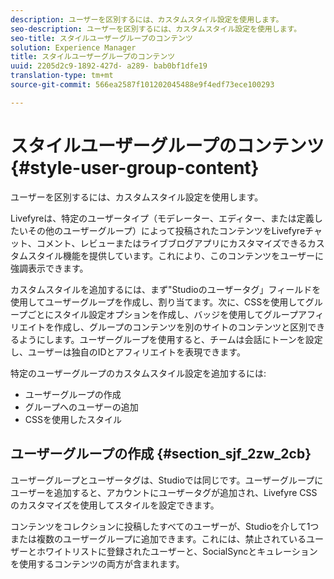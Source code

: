 ```yaml
---
description: ユーザーを区別するには、カスタムスタイル設定を使用します。
seo-description: ユーザーを区別するには、カスタムスタイル設定を使用します。
seo-title: スタイルユーザーグループのコンテンツ
solution: Experience Manager
title: スタイルユーザーグループのコンテンツ
uuid: 2205d2c9-1892-427d- a289- bab0bf1dfe19
translation-type: tm+mt
source-git-commit: 566ea2587f101202045488e9f4edf73ece100293

---
```



# スタイルユーザーグループのコンテンツ{#style-user-group-content}

ユーザーを区別するには、カスタムスタイル設定を使用します。

Livefyreは、特定のユーザータイプ（モデレーター、エディター、または定義したいその他のユーザーグループ）によって投稿されたコンテンツをLivefyreチャット、コメント、レビューまたはライブブログアプリにカスタマイズできるカスタムスタイル機能を提供しています。これにより、このコンテンツをユーザーに強調表示できます。

カスタムスタイルを追加するには、まず"Studioのユーザータグ」フィールドを使用してユーザーグループを作成し、割り当てます。次に、CSSを使用してグループごとにスタイル設定オプションを作成し、バッジを使用してグループアフィリエイトを作成し、グループのコンテンツを別のサイトのコンテンツと区別できるようにします。ユーザーグループを使用すると、チームは会話にトーンを設定し、ユーザーは独自のIDとアフィリエイトを表現できます。

特定のユーザーグループのカスタムスタイル設定を追加するには:

* ユーザーグループの作成
* グループへのユーザーの追加
* CSSを使用したスタイル

## ユーザーグループの作成 {#section_sjf_2zw_2cb}

ユーザーグループとユーザータグは、Studioでは同じです。ユーザーグループにユーザーを追加すると、アカウントにユーザータグが追加され、Livefyre CSSのカスタマイズを使用してスタイルを設定できます。

コンテンツをコレクションに投稿したすべてのユーザーが、Studioを介して1つまたは複数のユーザーグループに追加できます。これには、禁止されているユーザーとホワイトリストに登録されたユーザーと、SocialSyncとキュレーションを使用するコンテンツの両方が含まれます。
